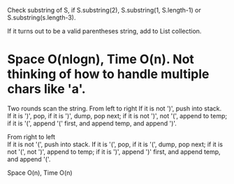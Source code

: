 Check substring of S, if S.substring(2), S.substring(1, S.length-1) or S.substring(s.length-3).    

If it turns out to be a valid parentheses string, add to List collection.      

Space O(nlogn),   Time O(n).       Not thinking of how to handle multiple chars like 'a'.  
==================================================
Two rounds scan the string. 
From left to right
If it is not ')', push into stack.   
If it is ')',  pop, if it is ')', dump, pop next;  if it is not ')', not '(', append to temp; if it is '(', append '(' first, and append temp, and append ')'. 

From right to left     
If it is not '(', push into stack.
If it is '(', pop, if it is '(', dump, pop next; if it is not '(', not ')', append to temp; if it is ')', append ')' first, and append temp, and append '('.   

Space O(n),   Time O(n)    

  


